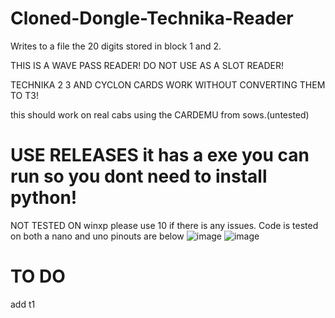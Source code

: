 # Cloned-Dongle-Technika-Reader
Writes to a file the 20 digits stored in block 1 and 2.

THIS IS A WAVE PASS READER! DO NOT USE AS A SLOT READER!

TECHNIKA 2 3 AND CYCLON CARDS WORK WITHOUT CONVERTING THEM TO T3!

this should work on real cabs using the CARDEMU from sows.(untested)

# USE RELEASES it has a exe you can run so you dont need to install python!




NOT TESTED ON winxp please use 10 if there is any issues. 
Code is tested on both a nano and uno pinouts are below
![image](https://user-images.githubusercontent.com/75388599/220476085-4f6be78f-1bbe-407a-97b3-408ecee39cb0.png)
![image](https://img.youtube.com/vi/TJJ_1LiDDrc/maxresdefault.jpg)

# TO DO

add t1

